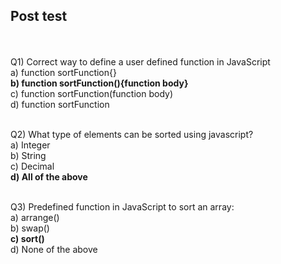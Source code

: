 ## Post test
<br>
<br>Q1) Correct way to define a user defined function in JavaScript
<br>a) function sortFunction{}
<br><b>b) function sortFunction(){function body}</b>
<br>c) function sortFunction(function body)
<br>d) function sortFunction
<br>

<br>Q2) What type of elements can be sorted using javascript?
<br>a)	Integer
<br>b)	String
<br>c)  Decimal
<br><b>d) All of the above</b>
<br>

<br>Q3) Predefined function in JavaScript to sort an array:
<br>a) arrange()
<br>b) swap()
<br><b>c) sort()</b>
<br>d) None of the above
<br>


